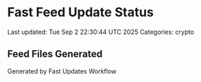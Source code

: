 # Fast Feed Update Status
Last updated: Tue Sep  2 22:30:44 UTC 2025
Categories: crypto

## Feed Files Generated

Generated by Fast Updates Workflow
